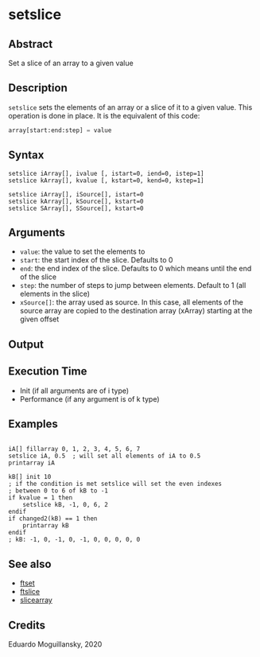 # setslice

## Abstract

Set a slice of an array to a given value

## Description

`setslice` sets the elements of an array or a slice of it to a given value.
This operation is done in place. It is the equivalent of this code:

```python
array[start:end:step] = value
```

## Syntax


```csound
setslice iArray[], ivalue [, istart=0, iend=0, istep=1]
setslice kArray[], kvalue [, kstart=0, kend=0, kstep=1]

setslice iArray[], iSource[], istart=0
setslice kArray[], kSource[], kstart=0
setslice SArray[], SSource[], kstart=0

```
    
## Arguments

* `value`: the value to set the elements to
* `start`: the start index of the slice. Defaults to 0
* `end`: the end index of the slice. Defaults to 0 which means until the end of the slice
* `step`: the number of steps to jump between elements. Default to 1 (all elements in the slice)
* `xSource[]`: the array used as source. In this case, all elements of the source array are
    copied to the destination array (xArray) starting at the given offset

## Output

## Execution Time

* Init (if all arguments are of i type) 
* Performance (if any argument is of k type)

## Examples

```csound

iA[] fillarray 0, 1, 2, 3, 4, 5, 6, 7
setslice iA, 0.5  ; will set all elements of iA to 0.5
printarray iA

kB[] init 10
; if the condition is met setslice will set the even indexes
; between 0 to 6 of kB to -1 
if kvalue = 1 then
    setslice kB, -1, 0, 6, 2
endif
if changed2(kB) == 1 then
    printarray kB
endif
; kB: -1, 0, -1, 0, -1, 0, 0, 0, 0, 0

```


## See also


* [ftset](http://www.csounds.com/manual/html/ftset.html)
* [ftslice](http://www.csounds.com/manual/html/ftslice.html)
* [slicearray](http://www.csounds.com/manual/html/slicearray.html)


## Credits

Eduardo Moguillansky, 2020
